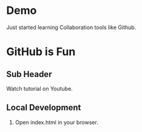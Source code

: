 # Demo

Just started learning Collaboration tools like Github.
# GitHub is Fun
## Sub Header

Watch tutorial on Youtube.

## Local Development

1. Open index.html in your browser.
